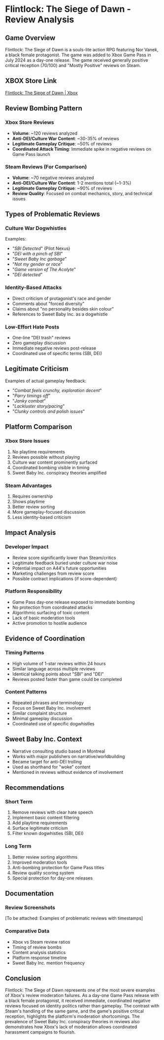 # Flintlock: The Siege of Dawn - Review Analysis

## Game Overview
Flintlock: The Siege of Dawn is a souls-lite action RPG featuring Nor Vanek, a black female protagonist. The game was added to Xbox Game Pass in July 2024 as a day-one release. The game received generally positive critical reception (70/100) and "Mostly Positive" reviews on Steam.

## XBOX Store Link

[Flintlock: The Siege of Dawn | Xbox](https://www.xbox.com/en-gb/games/store/flintlock-the-siege-of-dawn/9pbbqhx6v3pj)

## Review Bombing Pattern

### Xbox Store Reviews
- **Volume**: ~120 reviews analyzed
- **Anti-DEI/Culture War Content**: ~30-35% of reviews
- **Legitimate Gameplay Critique**: ~50% of reviews
- **Coordinated Attack Timing**: Immediate spike in negative reviews on Game Pass launch

### Steam Reviews (For Comparison)
- **Volume**: ~70 negative reviews analyzed
- **Anti-DEI/Culture War Content**: 1-2 mentions total (~1-3%)
- **Legitimate Gameplay Critique**: ~90% of reviews
- **Review Quality**: Focused on combat mechanics, story, and technical issues

## Types of Problematic Reviews

### Culture War Dogwhistles
Examples:
- "*SBI Detected*" (Pilot Nexus)
- "*DEI with a pinch of SBI*"
- "*Sweet Baby Inc garbage*"
- "*Not my gender or race*"
- "*Game version of The Acolyte*"
- "*DEI detected*"

### Identity-Based Attacks
- Direct criticism of protagonist's race and gender
- Comments about "forced diversity"
- Claims about "no personality besides skin colour"
- References to Sweet Baby Inc. as a dogwhistle

### Low-Effort Hate Posts
- One-line "DEI trash" reviews
- Zero gameplay discussion
- Immediate negative reviews post-release
- Coordinated use of specific terms (SBI, DEI)

## Legitimate Criticism
Examples of actual gameplay feedback:
- "*Combat feels crunchy, exploration decent*"
- "*Parry timings off*"
- "*Janky combat*"
- "*Lackluster story/pacing*"
- "*Clunky controls and polish issues*"

## Platform Comparison

### Xbox Store Issues
1. No playtime requirements
2. Reviews possible without playing
3. Culture war content prominently surfaced
4. Coordinated bombing visible in timing
5. Sweet Baby Inc. conspiracy theories amplified

### Steam Advantages
1. Requires ownership
2. Shows playtime
3. Better review sorting
4. More gameplay-focused discussion
5. Less identity-based criticism

## Impact Analysis

### Developer Impact
- Review score significantly lower than Steam/critics
- Legitimate feedback buried under culture war noise
- Potential impact on A44's future opportunities
- Marketing challenges from review score
- Possible contract implications (if score-dependent)

### Platform Responsibility
- Game Pass day-one release exposed to immediate bombing
- No protection from coordinated attacks
- Algorithmic surfacing of toxic content
- Lack of basic moderation tools
- Active promotion to hostile audience

## Evidence of Coordination

### Timing Patterns
- High volume of 1-star reviews within 24 hours
- Similar language across multiple reviews
- Identical talking points about "SBI" and "DEI"
- Reviews posted faster than game could be completed

### Content Patterns
- Repeated phrases and terminology
- Focus on Sweet Baby Inc. involvement
- Similar complaint structure
- Minimal gameplay discussion
- Coordinated use of specific dogwhistles

## Sweet Baby Inc. Context
- Narrative consulting studio based in Montreal
- Works with major publishers on narrative/worldbuilding
- Became target for anti-DEI trolling
- Used as shorthand for "woke" content
- Mentioned in reviews without evidence of involvement

## Recommendations

### Short Term
1. Remove reviews with clear hate speech
2. Implement basic content filtering
3. Add playtime requirements
4. Surface legitimate criticism
5. Filter known dogwhistles (SBI, DEI)

### Long Term
1. Better review sorting algorithms
2. Improved moderation tools
3. Anti-bombing protection for Game Pass titles
4. Review quality scoring system
5. Special protection for day-one releases

## Documentation

### Review Screenshots
[To be attached: Examples of problematic reviews with timestamps]

### Comparative Data
- Xbox vs Steam review ratios
- Timing of review bombs
- Content analysis statistics
- Platform response timeline
- Sweet Baby Inc. mention frequency

## Conclusion

Flintlock: The Siege of Dawn represents one of the most severe examples of Xbox's review moderation failures. As a day-one Game Pass release with a black female protagonist, it received immediate, coordinated negative reviews focused on identity politics rather than gameplay. The contrast with Steam's handling of the same game, and the game's positive critical reception, highlights the platform's moderation shortcomings. The prevalence of Sweet Baby Inc. conspiracy theories in reviews also demonstrates how Xbox's lack of moderation allows coordinated harassment campaigns to flourish. 